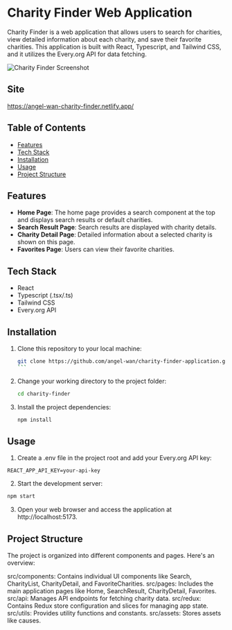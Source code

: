 # Charity Finder Web Application

Charity Finder is a web application that allows users to search for charities, view detailed information about each charity, and save their favorite charities. This application is built with React, Typescript, and Tailwind CSS, and it utilizes the Every.org API for data fetching.

![Charity Finder Screenshot](https://github.com/angel-wan/charity-finder-application/assets/49020215/e3a0c760-226e-4ca4-9bba-b2c92ac8151f)

## Site
https://angel-wan-charity-finder.netlify.app/

## Table of Contents

- [Features](#features)
- [Tech Stack](#tech-stack)
- [Installation](#installation)
- [Usage](#usage)
- [Project Structure](#project-structure)

## Features

- **Home Page**: The home page provides a search component at the top and displays search results or default charities.
- **Search Result Page**: Search results are displayed with charity details.
- **Charity Detail Page**: Detailed information about a selected charity is shown on this page.
- **Favorites Page**: Users can view their favorite charities.

## Tech Stack

- React
- Typescript (.tsx/.ts)
- Tailwind CSS
- Every.org API

## Installation

1. Clone this repository to your local machine:

   ````bash
   git clone https://github.com/angel-wan/charity-finder-application.git
   ```

   ````

2. Change your working directory to the project folder:

   ```bash
   cd charity-finder
   ```

3. Install the project dependencies:

   ```bash
   npm install
   ```

## Usage

1. Create a .env file in the project root and add your Every.org API key:

```env
REACT_APP_API_KEY=your-api-key
```

2. Start the development server:

```bash
npm start
```

3. Open your web browser and access the application at http://localhost:5173.

## Project Structure

The project is organized into different components and pages. Here's an overview:

src/components: Contains individual UI components like Search, CharityList, CharityDetail, and FavoriteCharities.
src/pages: Includes the main application pages like Home, SearchResult, CharityDetail, Favorites.
src/api: Manages API endpoints for fetching charity data.
src/redux: Contains Redux store configuration and slices for managing app state.
src/utils: Provides utility functions and constants.
src/assets: Stores assets like causes.
